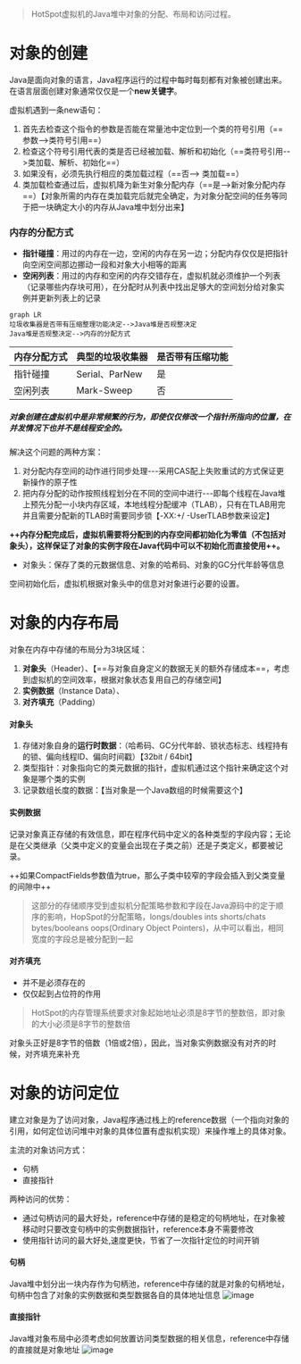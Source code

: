 >HotSpot虚拟机的Java堆中对象的分配、布局和访问过程。

# 对象的创建
Java是面向对象的语言，Java程序运行的过程中每时每刻都有对象被创建出来。在语言层面创建对象通常仅仅是一个**new关键字**。

虚拟机遇到一条new语句：
1. 首先去检查这个指令的参数是否能在常量池中定位到一个类的符号引用（==参数-->类符号引用==）
2. 检查这个符号引用代表的类是否已经被加载、解析和初始化（==类符号引用-->类加载、解析、初始化==）
3. 如果没有，必须先执行相应的类加载过程（==否--> 类加载==）
4. 类加载检查通过后，虚拟机降为新生对象分配内存（==是-->新对象分配内存==）【对象所需的内存在类加载完后就完全确定，为对象分配空间的任务等同于把一块确定大小的内存从Java堆中划分出来】


### 内存的分配方式
- **指针碰撞**：用过的内存在一边，空闲的内存在另一边；分配内存仅仅是把指针向空闲空间那边挪动一段和对象大小相等的距离
- **空闲列表**：用过的内存和空闲的内存交错存在，虚拟机就必须维护一个列表（记录哪些内存块可用），在分配时从列表中找出足够大的空间划分给对象实例并更新列表上的记录

```
graph LR
垃圾收集器是否带有压缩整理功能决定-->Java堆是否规整决定
Java堆是否规整决定-->内存的分配方式
```

内存分配方式 | 典型的垃圾收集器 | 是否带有压缩功能
---|---| ---
指针碰撞 | Serial、ParNew | 是
空闲列表 | Mark-Sweep | 否


##### 对象创建在虚拟机中是非常频繁的行为，即使仅仅修改一个指针所指向的位置，在并发情况下也并不是线程安全的。

解决这个问题的两种方案：
1. 对分配内存空间的动作进行同步处理---采用CAS配上失败重试的方式保证更新操作的原子性
2. 把内存分配的动作按照线程划分在不同的空间中进行---即每个线程在Java堆上预先分配一小块内存区域，本地线程分配缓冲（TLAB），只有在TLAB用完并且需要分配新的TLAB时需要同步锁【-XX:+/ -UserTLAB参数来设定】

**++内存分配完成后，虚拟机需要将分配到的内存空间都初始化为零值（不包括对象头），这样保证了对象的实例字段在Java代码中可以不初始化而直接使用++。**

- 对象头：保存了类的元数据信息、对象的哈希码、对象的GC分代年龄等信息 

空间初始化后，虚拟机根据对象头中的信息对对象进行必要的设置。

# 对象的内存布局
对象在内存中存储的布局分为3块区域：
1. **对象头**（Header）、【==与对象自身定义的数据无关的额外存储成本==，考虑到虚拟机的空间效率，根据对象状态复用自己的存储空间】
2. **实例数据**（Instance Data）、
3. **对齐填充**（Padding）

#### 对象头
1. 存储对象自身的**运行时数据**：（哈希码、GC分代年龄、锁状态标志、线程持有的锁、偏向线程ID、偏向时间戳）【32bit / 64bit】
2. 类型指针：对象指向它的类元数据的指针，虚拟机通过这个指针来确定这个对象是哪个类的实例
3. 记录数组长度的数据：【当对象是一个Java数组的时候需要这个】


#### 实例数据
记录对象真正存储的有效信息，即在程序代码中定义的各种类型的字段内容；无论是在父类继承（父类中定义的变量会出现在子类之前）还是子类定义，都要被记录。

++如果CompactFields参数值为true，那么子类中较窄的字段会插入到父类变量的间隙中++

>这部分的存储顺序受到虚拟机分配策略参数和字段在Java源码中的定于顺序的影响，HopSpot的分配策略，longs/doubles ints shorts/chats bytes/booleans oops(Ordinary Object Pointers)，从中可以看出，相同宽度的字段总是被分配到一起


#### 对齐填充
- 并不是必须存在的
- 仅仅起到占位符的作用

>HotSpot的内存管理系统要求对象起始地址必须是8字节的整数倍，即对象的大小必须是8字节的整数倍

对象头正好是8字节的倍数（1倍或2倍），因此，当对象实例数据没有对齐的时候，对齐填充来补充

# 对象的访问定位
建立对象是为了访问对象，Java程序通过栈上的reference数据（一个指向对象的引用，如何定位访问堆中对象的具体位置有虚拟机实现）来操作堆上的具体对象。

主流的对象访问方式：
- 句柄
- 直接指针

两种访问的优势：
- 通过句柄访问的最大好处，reference中存储的是稳定的句柄地址，在对象被移动时只要改变句柄中的实例数据指针，reference本身不需要修改
- 使用指针访问的最大好处,速度更快，节省了一次指针定位的时间开销

#### 句柄
Java堆中划分出一块内存作为句柄池，reference中存储的就是对象的句柄地址，句柄中包含了对象的实例数据和类型数据各自的具体地址信息
![image](https://note.youdao.com/yws/public/resource/2a9d776b887651686e00ee8b72f722ff/xmlnote/DA3E1338DBD14ECEBDF7D6DAD55DF51C/7268)

#### 直接指针
Java堆对象布局中必须考虑如何放置访问类型数据的相关信息，reference中存储的直接就是对象地址
![image](https://note.youdao.com/yws/public/resource/2a9d776b887651686e00ee8b72f722ff/xmlnote/EF3370FE25834F90B1638FA93CDBD0A3/7271)